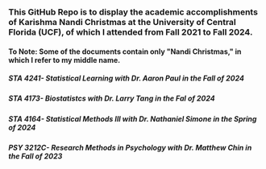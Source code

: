 ### This GitHub Repo is to display the academic accomplishments of Karishma Nandi Christmas at the University of Central Florida (UCF), of which I attended from Fall 2021 to Fall 2024.
#### To Note: Some of the documents contain only "Nandi Christmas," in which I refer to my middle name.

##### STA 4241- Statistical Learning with Dr. Aaron Paul in the Fall of 2024 
##### STA 4173- Biostatistcs with Dr. Larry Tang in the Fal of 2024
##### STA 4164- Statistical Methods III with Dr. Nathaniel Simone in the Spring of 2024
##### PSY 3212C- Research Methods in Psychology with Dr. Matthew Chin in the Fall of 2023
